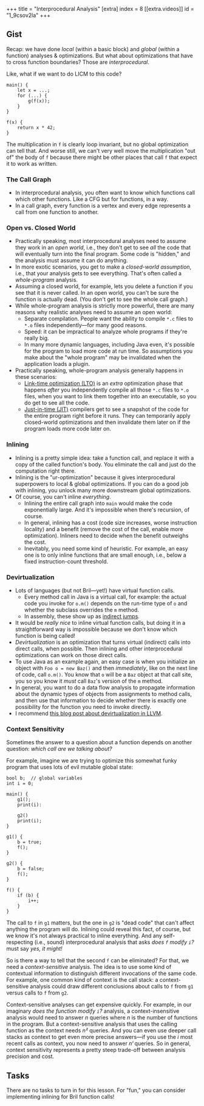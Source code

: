 +++
title = "Interprocedural Analysis"
[extra]
index = 8
[[extra.videos]]
id = "1_9csov2la"
+++
## Gist

Recap: we have done *local* (within a basic block) and *global* (within a function) analyses & optimizations. But what about optimizations that have to cross function boundaries? Those are *interprocedural*.

Like, what if we want to do LICM to this code?

    main() {
        let x = ...;
        for (...) {
            g(f(x));
        }
    }

    f(x) {
        return x * 42;
    }

The multiplication in `f` is clearly loop invariant, but no global optimization can tell that.
And worse still, we can't very well move the multiplication "out of" the body of `f` because there might be other places that call `f` that expect it to work as written.

### The Call Graph

* In interprocedural analysis, you often want to know which functions call which other functions. Like a CFG but for functions, in a way.
* In a call graph, every function is a vertex and every edge represents a call from one function to another.

### Open vs. Closed World

* Practically speaking, most interprocedural analyses need to assume they work in an *open world*, i.e., they don't get to see *all* the code that will eventually turn into the final program. Some code is "hidden," and the analysis must assume it can do anything.
* In more exotic scenarios, you get to make a *closed-world assumption*, i.e., that your analysis gets to see everything. That's often called a *whole-program* analysis.
* Assuming a closed world, for example, lets you delete a function if you see that it is never called. In an open world, you can't be sure the function is actually dead. (You don't get to see the whole call graph.)
* While whole-program analysis is strictly more powerful, there are many reasons why realistic analyses need to assume an open world:
    * Separate compilation. People want the ability to compile `*.c` files to `*.o` files independently—for many good reasons.
    * Speed: it can be impractical to analyze whole programs if they're really big.
    * In many more dynamic languages, including Java even, it's possible for the program to load more code at run time. So assumptions you make about the "whole program" may be invalidated when the application loads a plugin.
* Practically speaking, whole-program analysis generally happens in these scenarios:
    * [Link-time optimization (LTO)][lto] is an *extra* optimization phase that happens *after* you independently compile all those `*.c` files to `*.o` files, when you want to link them together into an executable, so you do get to see all the code.
    * [Just-in-time (JIT)][jit] compilers get to see a snapshot of the code for the entire program right before it runs. They can temporarily apply closed-world optimizations and then invalidate them later on if the program loads more code later on.

### Inlining

* Inlining is a pretty simple idea: take a function call, and replace it with a copy of the called function's body. You eliminate the call and just do the computation right there.
* Inlining is the "ur-optimization" because it gives interprocedural superpowers to local & global optimizations. If you can do a good job with inlining, you unlock many more downstream global optimizations.
* Of course, you can't inline *everything*.
    * Inlining the entire call graph into `main` would make the code exponentially large. And it's impossible when there's recursion, of course.
    * In general, inlining has a cost (code size increases, worse instruction locality) and a benefit (remove the cost of the call, enable more optimization). Inliners need to decide when the benefit outweighs the cost.
    * Inevitably, you need some kind of heuristic. For example, an easy one is to only inline functions that are small enough, i.e., below a fixed instruction-count threshold.

### Devirtualization

* Lots of languages (but not Bril—yet!) have virtual function calls.
    * Every method call in Java is a virtual call, for example: the actual code you invoke for `o.m()` depends on the run-time type of `o` and whether the subclass overrides the `m` method.
    * In assembly, these show up as [indirect jumps][ij].
* It would be *really nice* to inline virtual function calls, but doing it in a straightforward way is impossible because we don't know which function is being called!
* *Devirtualization* is an optimization that turns virtual (indirect) calls into direct calls, when possible. Then inlining and other interprocedural optimizations can work on those direct calls.
* To use Java as an example again, an easy case is when you initialize an object with `Foo o = new Baz()` and then *immediately*, like on the next line of code, call `o.m()`. You know that `o` will be a `Baz` object at that call site, you so you know it *must* call `Baz`'s version of the `m` method.
* In general, you want to do a data flow analysis to propagate information about the dynamic types of objects from assignments to method calls, and then use that information to decide whether there is exactly one possibility for the function you need to invoke directly.
* I recommend [this blog post about devirtualization in LLVM][llvm-devirt].

### Context Sensitivity

Sometimes the answer to a question about a function depends on another question: *which call are we talking about?*

For example, imagine we are trying to optimize this somewhat funky program that uses lots of evil mutable global state:

    bool b;  // global variables
    int i = 0;

    main() {
        g1();
        print(i):

        g2()
        print(i);
    }

    g1() {
        b = true;
        f();
    }

    g2() {
        b = false;
        f();
    }

    f() {
        if (b) {
            i++;
        }
    }

The call to `f` in `g1` matters, but the one in `g2` is "dead code" that can't affect anything the program will do.
Inlining could reveal this fact, of course, but we know it's not always practical to inline everything.
And any self-respecting (i.e., sound) interprocedural analysis that asks *does `f` modify `i`?* must say *yes, it might!*

So is there a way to tell that the second `f` can be eliminated?
For that, we need a *context-sensitive* analysis.
The idea is to use some kind of contextual information to distinguish different invocations of the same code.
For example, one common kind of context is the call stack:
a context-sensitive analysis could draw different conclusions about calls to `f` from `g1` versus calls to `f` from `g2`.

Context-sensitive analyses can get expensive quickly.
For example, in our imaginary *does the function modify `i`?* analysis, a context-insensitive analysis would need to answer *n* queries where *n* is the number of functions in the program.
But a context-sensitive analysis that uses the calling function as the context needs *n²* queries.
And you can even use deeper call stacks as context to get even more precise answers—if you use the *i* most recent calls as context, you now need to answer *nⁱ* queries.
So in general, context sensitivity represents a pretty steep trade-off between analysis precision and cost.

[jit]: https://en.wikipedia.org/wiki/Just-in-time_compilation
[lto]: https://en.wikipedia.org/wiki/Interprocedural_optimization#WPO_and_LTO
[ij]: https://en.wikipedia.org/wiki/Indirect_branch
[llvm-devirt]: https://blog.llvm.org/posts/2017-03-10-devirtualization-in-llvm-and-clang/

## Tasks

There are no tasks to turn in for this lesson.
For "fun," you can consider implementing inlining for Bril function calls!
